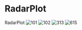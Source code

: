 # RadarPlot
RadarPlot
![101](https://user-images.githubusercontent.com/25789892/195280763-a69ef267-40ee-4bdd-affc-b054ad5bf1e7.png)
![102](https://user-images.githubusercontent.com/25789892/195280785-bd517515-198c-45f0-ace0-b99f65501b4f.png)
![313](https://user-images.githubusercontent.com/25789892/195280801-f19fea75-7fd1-4701-9791-807e66541a56.png)
![615](https://user-images.githubusercontent.com/25789892/195280844-99c8c525-b65b-4354-96a9-b82f68f1590a.png)
